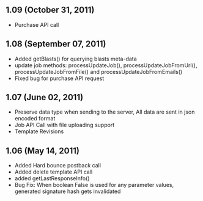 ## 1.09 (October 31, 2011)
  - Purchase API call

## 1.08 (September 07, 2011)
  - Added getBlasts() for querying blasts meta-data
  - update job methods: processUpdateJob(), processUpdateJobFromUrl(), processUpdateJobFromFile() and processUpdateJobFromEmails()
  - Fixed bug for purchase API request

## 1.07 (June 02, 2011)
  - Preserve data type when sending to the server, All data are sent in json encoded format
  - Job API Call with file uploading support
  - Template Revisions

## 1.06 (May 14, 2011)
 - Added Hard bounce postback call
 - Added delete template API call
 - added getLastResponseInfo()
 - Bug Fix: When boolean False is used for any parameter values, generated signature hash gets invalidated


